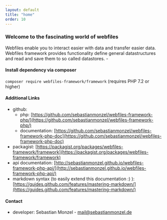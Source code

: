 ```yaml
---
layout: default
title: "home"
order: 10
---
```


### Welcome to the fascinating world of webfiles

Webfiles enable you to interact easier with data and transfer easier data. Webfiles framework provides functionality define general datastructures and read and save them to so called datastores. -

#### Install dependency via composer
`composer require webfiles-framework/framework`
(requires PHP 7.2 or higher)

#### Additional Links
- github:
   - php: [https://github.com/sebastianmonzel/webfiles-framework-php/](https://github.com/sebastianmonzel/webfiles-framework-php/)
   - documentation: [https://github.com/sebastianmonzel/webfiles-framework-php-doc](https://github.com/sebastianmonzel/webfiles-framework-php-doc)
- packagist: [https://packagist.org/packages/webfiles-framework/framework](https://packagist.org/packages/webfiles-framework/framework)
- api documentation: [http://sebastianmonzel.github.io/webfiles-framework-php-api/](http://sebastianmonzel.github.io/webfiles-framework-php-api/)
- markdown syntax (to easily extend this documentation :) ): [https://guides.github.com/features/mastering-markdown/](https://guides.github.com/features/mastering-markdown/)

#### Contact
 - developer: Sebastian Monzel - mail@sebastianmonzel.de

